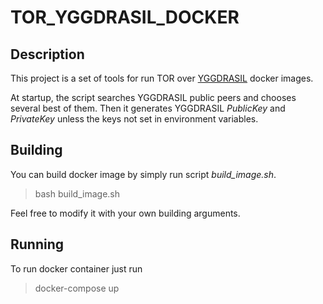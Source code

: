 # TOR_YGGDRASIL_DOCKER

## Description

This project is a set of tools for run TOR over [YGGDRASIL](https://yggdrasil-network.github.io/) docker images.

At startup, the script searches YGGDRASIL public peers and chooses several best of them. 
Then it generates YGGDRASIL *PublicKey* and *PrivateKey* unless the keys not set in environment variables.

## Building

You can build docker image by simply run script *build_image.sh*. 

> bash build_image.sh

Feel free to modify it with your own building arguments.

## Running

To run docker container just run

> docker-compose up
